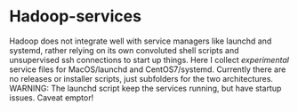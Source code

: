 # Hadoop-services

Hadoop does not integrate well with service managers like launchd and systemd, rather relying on its own convoluted shell scripts and unsupervised ssh connections to start up things. Here I collect *experimental* service files for MacOS/launchd and CentOS7/systemd.  Currently there are no releases or installer scripts, just subfolders for the two architectures. WARNING: The launchd script keep the services running, but have startup issues. Caveat emptor!
